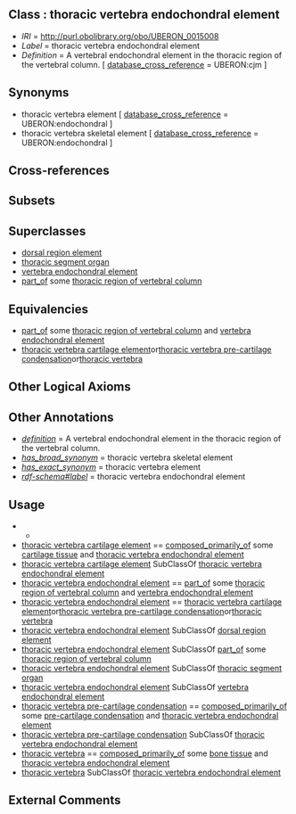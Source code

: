 
## Class : thoracic vertebra endochondral element

 * *IRI* = http://purl.obolibrary.org/obo/UBERON_0015008
 * *Label* = thoracic vertebra endochondral element
 * *Definition* = A vertebral endochondral element in the thoracic region of the vertebral column. [ [database_cross_reference](../../ef/oboInOwl#hasDbXref.md) = UBERON:cjm ]

## Synonyms

 * thoracic vertebra element [ [database_cross_reference](../../ef/oboInOwl#hasDbXref.md) = UBERON:endochondral ]
 * thoracic vertebra skeletal element [ [database_cross_reference](../../ef/oboInOwl#hasDbXref.md) = UBERON:endochondral ]

## Cross-references


## Subsets


## Superclasses

 * [dorsal region element](../../UBERON/74/UBERON_0005174.md)
 * [thoracic segment organ](../../UBERON/81/UBERON_0005181.md)
 * [vertebra endochondral element](../../UBERON/05/UBERON_0015005.md)
 * [part_of](../../BFO/50/BFO_0000050.md) some [thoracic region of vertebral column](../../UBERON/73/UBERON_0006073.md)

## Equivalencies

 * [part_of](../../BFO/50/BFO_0000050.md) some [thoracic region of vertebral column](../../UBERON/73/UBERON_0006073.md) and [vertebra endochondral element](../../UBERON/05/UBERON_0015005.md)
 * [thoracic vertebra cartilage element](../../UBERON/07/UBERON_0013507.md)or[thoracic vertebra pre-cartilage condensation](../../UBERON/08/UBERON_0013508.md)or[thoracic vertebra](../../UBERON/47/UBERON_0002347.md)

## Other Logical Axioms


## Other Annotations

 * *[definition](../../IAO/15/IAO_0000115.md)* = A vertebral endochondral element in the thoracic region of the vertebral column.
 * *[has_broad_synonym](../../ym/oboInOwl#hasBroadSynonym.md)* = thoracic vertebra skeletal element
 * *[has_exact_synonym](../../ym/oboInOwl#hasExactSynonym.md)* = thoracic vertebra element
 * *[rdf-schema#label](../../el/rdf-schema#label.md)* = thoracic vertebra endochondral element

## Usage

 * -
 * [thoracic vertebra cartilage element](../../UBERON/07/UBERON_0013507.md) == [composed_primarily_of](../../RO/73/RO_0002473.md) some [cartilage tissue](../../UBERON/18/UBERON_0002418.md) and [thoracic vertebra endochondral element](../../UBERON/08/UBERON_0015008.md)
 * [thoracic vertebra cartilage element](../../UBERON/07/UBERON_0013507.md) SubClassOf [thoracic vertebra endochondral element](../../UBERON/08/UBERON_0015008.md)
 * [thoracic vertebra endochondral element](../../UBERON/08/UBERON_0015008.md) == [part_of](../../BFO/50/BFO_0000050.md) some [thoracic region of vertebral column](../../UBERON/73/UBERON_0006073.md) and [vertebra endochondral element](../../UBERON/05/UBERON_0015005.md)
 * [thoracic vertebra endochondral element](../../UBERON/08/UBERON_0015008.md) == [thoracic vertebra cartilage element](../../UBERON/07/UBERON_0013507.md)or[thoracic vertebra pre-cartilage condensation](../../UBERON/08/UBERON_0013508.md)or[thoracic vertebra](../../UBERON/47/UBERON_0002347.md)
 * [thoracic vertebra endochondral element](../../UBERON/08/UBERON_0015008.md) SubClassOf [dorsal region element](../../UBERON/74/UBERON_0005174.md)
 * [thoracic vertebra endochondral element](../../UBERON/08/UBERON_0015008.md) SubClassOf [part_of](../../BFO/50/BFO_0000050.md) some [thoracic region of vertebral column](../../UBERON/73/UBERON_0006073.md)
 * [thoracic vertebra endochondral element](../../UBERON/08/UBERON_0015008.md) SubClassOf [thoracic segment organ](../../UBERON/81/UBERON_0005181.md)
 * [thoracic vertebra endochondral element](../../UBERON/08/UBERON_0015008.md) SubClassOf [vertebra endochondral element](../../UBERON/05/UBERON_0015005.md)
 * [thoracic vertebra pre-cartilage condensation](../../UBERON/08/UBERON_0013508.md) == [composed_primarily_of](../../RO/73/RO_0002473.md) some [pre-cartilage condensation](../../UBERON/66/UBERON_0005866.md) and [thoracic vertebra endochondral element](../../UBERON/08/UBERON_0015008.md)
 * [thoracic vertebra pre-cartilage condensation](../../UBERON/08/UBERON_0013508.md) SubClassOf [thoracic vertebra endochondral element](../../UBERON/08/UBERON_0015008.md)
 * [thoracic vertebra](../../UBERON/47/UBERON_0002347.md) == [composed_primarily_of](../../RO/73/RO_0002473.md) some [bone tissue](../../UBERON/81/UBERON_0002481.md) and [thoracic vertebra endochondral element](../../UBERON/08/UBERON_0015008.md)
 * [thoracic vertebra](../../UBERON/47/UBERON_0002347.md) SubClassOf [thoracic vertebra endochondral element](../../UBERON/08/UBERON_0015008.md)

## External Comments

